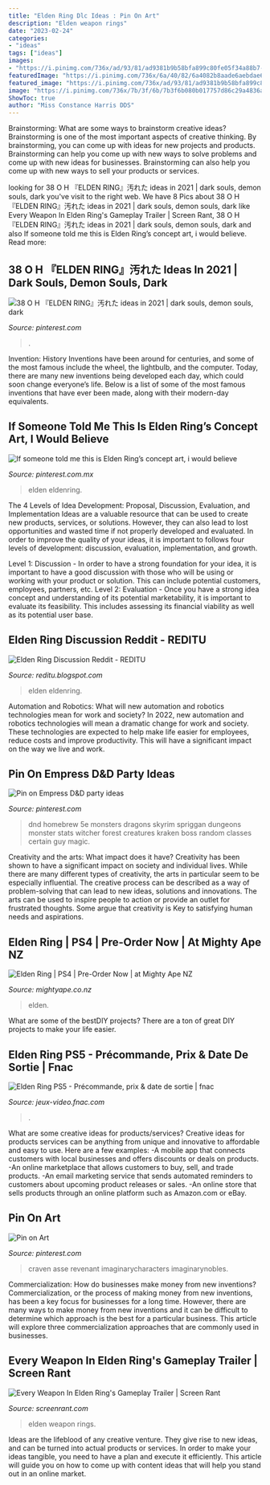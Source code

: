 ```yaml
---
title: "Elden Ring Dlc Ideas : Pin On Art"
description: "Elden weapon rings"
date: "2023-02-24"
categories:
- "ideas"
tags: ["ideas"]
images:
- "https://i.pinimg.com/736x/ad/93/81/ad9381b9b58bfa899c80fe05f34a88b7--dnd-homebrew-pnp.jpg"
featuredImage: "https://i.pinimg.com/736x/6a/40/82/6a4082b8aade6aebdae6a76f2a6ea53f.jpg"
featured_image: "https://i.pinimg.com/736x/ad/93/81/ad9381b9b58bfa899c80fe05f34a88b7--dnd-homebrew-pnp.jpg"
image: "https://i.pinimg.com/736x/7b/3f/6b/7b3f6b080b017757d86c29a4836a628e.jpg"
ShowToc: true
author: "Miss Constance Harris DDS"
---
```



Brainstorming: What are some ways to brainstorm creative ideas?
Brainstorming is one of the most important aspects of creative thinking. By brainstorming, you can come up with ideas for new projects and products. Brainstorming can help you come up with new ways to solve problems and come up with new ideas for businesses. Brainstorming can also help you come up with new ways to sell your products or services.

	

		
looking for 38 O H 『ELDEN RING』汚れた ideas in 2021 | dark souls, demon souls, dark you've visit to the right web. We have 8 Pics about 38 O H 『ELDEN RING』汚れた ideas in 2021 | dark souls, demon souls, dark like Every Weapon In Elden Ring&#039;s Gameplay Trailer | Screen Rant, 38 O H 『ELDEN RING』汚れた ideas in 2021 | dark souls, demon souls, dark and also If someone told me this is Elden Ring’s concept art, i would believe. Read more:
		
    
## 38 O H 『ELDEN RING』汚れた Ideas In 2021 | Dark Souls, Demon Souls, Dark

<img loading=lazy src="https://i.pinimg.com/474x/4b/41/db/4b41db864cb44ed1a8c9400bca56ed22.jpg" onerror="this.onerror=null;this.src='https://tse3.mm.bing.net/th?id=OIP.0WSnx5PAAUlrynFwB39HPgAAAA&amp;pid=15.1';" alt="38 O H 『ELDEN RING』汚れた ideas in 2021 | dark souls, demon souls, dark">

_Source: pinterest.com_

>. 

	

Invention: History
Inventions have been around for centuries, and some of the most famous include the wheel, the lightbulb, and the computer. Today, there are many new inventions being developed each day, which could soon change everyone’s life. Below is a list of some of the most famous inventions that have ever been made, along with their modern-day equivalents.

    
## If Someone Told Me This Is Elden Ring’s Concept Art, I Would Believe

<img loading=lazy src="https://i.pinimg.com/736x/6a/40/82/6a4082b8aade6aebdae6a76f2a6ea53f.jpg" onerror="this.onerror=null;this.src='https://tse2.mm.bing.net/th?id=OIP.RbsafqTfTb-b73AG8fBcVgHaHa&amp;pid=15.1';" alt="If someone told me this is Elden Ring’s concept art, i would believe">

_Source: pinterest.com.mx_

>elden eldenring. 

	

The 4 Levels of Idea Development: Proposal, Discussion, Evaluation, and Implementation
Ideas are a valuable resource that can be used to create new products, services, or solutions. However, they can also lead to lost opportunities and wasted time if not properly developed and evaluated.
In order to improve the quality of your ideas, it is important to follows four levels of development: discussion, evaluation, implementation, and growth.

Level 1: Discussion - In order to have a strong foundation for your idea, it is important to have a good discussion with those who will be using or working with your product or solution. This can include potential customers, employees, partners, etc. Level 2: Evaluation - Once you have a strong idea concept and understanding of its potential marketability, it is important to evaluate its feasibility. This includes assessing its financial viability as well as its potential user base.

    
## Elden Ring Discussion Reddit - REDITU

<img loading=lazy src="https://i.redd.it/a92x6jbwxj051.jpg" onerror="this.onerror=null;this.src='https://tse3.mm.bing.net/th?id=OIP.H3IUmykORpHMyHowW2T1kwHaDm&amp;pid=15.1';" alt="Elden Ring Discussion Reddit - REDITU">

_Source: reditu.blogspot.com_

>elden eldenring. 

	

Automation and Robotics: What will new automation and robotics technologies mean for work and society?
In 2022, new automation and robotics technologies will mean a dramatic change for work and society. These technologies are expected to help make life easier for employees, reduce costs and improve productivity. This will have a significant impact on the way we live and work.

    
## Pin On Empress D&amp;D Party Ideas

<img loading=lazy src="https://i.pinimg.com/736x/ad/93/81/ad9381b9b58bfa899c80fe05f34a88b7--dnd-homebrew-pnp.jpg" onerror="this.onerror=null;this.src='https://tse4.mm.bing.net/th?id=OIP.X5lGI0crAIbvL3VzfQlIbgHaJl&amp;pid=15.1';" alt="Pin on Empress D&amp;D party ideas">

_Source: pinterest.com_

>dnd homebrew 5e monsters dragons skyrim spriggan dungeons monster stats witcher forest creatures kraken boss random classes certain guy magic. 

	

Creativity and the arts: What impact does it have?
Creativity has been shown to have a significant impact on society and individual lives. While there are many different types of creativity, the arts in particular seem to be especially influential. The creative process can be described as a way of problem-solving that can lead to new ideas, solutions and innovations. The arts can be used to inspire people to action or provide an outlet for frustrated thoughts. Some argue that creativity is Key to satisfying human needs and aspirations.

    
## Elden Ring | PS4 | Pre-Order Now | At Mighty Ape NZ

<img loading=lazy src="https://d3fa68hw0m2vcc.cloudfront.net/d0f/249078988.jpeg" onerror="this.onerror=null;this.src='https://tse1.mm.bing.net/th?id=OIP.f6-uOdvalRBpTc5n-kaCngHaEK&amp;pid=15.1';" alt="Elden Ring | PS4 | Pre-Order Now | at Mighty Ape NZ">

_Source: mightyape.co.nz_

>elden. 

	

What are some of the bestDIY projects?
There are a ton of great DIY projects to make your life easier.

    
## Elden Ring PS5 - Précommande, Prix &amp; Date De Sortie | Fnac

<img loading=lazy src="https://static.fnac-static.com/multimedia/Images/FR/NR/b6/bb/cd/13482934/1540-1/tsp20210614154154/Elden-Ring-PS5.jpg" onerror="this.onerror=null;this.src='https://tse1.mm.bing.net/th?id=OIP.PUdlqoyDpimA7xyiLTllNwAAAA&amp;pid=15.1';" alt="Elden Ring PS5 - Précommande, prix &amp; date de sortie | fnac">

_Source: jeux-video.fnac.com_

>. 

	

What are some creative ideas for products/services?
Creative ideas for products services can be anything from unique and innovative to affordable and easy to use. Here are a few examples: 
-A mobile app that connects customers with local businesses and offers discounts or deals on products. 
-An online marketplace that allows customers to buy, sell, and trade products. 
-An email marketing service that sends automated reminders to customers about upcoming product releases or sales. 
-An online store that sells products through an online platform such as Amazon.com or eBay.

    
## Pin On Art

<img loading=lazy src="https://i.pinimg.com/736x/7b/3f/6b/7b3f6b080b017757d86c29a4836a628e.jpg" onerror="this.onerror=null;this.src='https://tse3.mm.bing.net/th?id=OIP.FXYrO2HaWsLtVCnxYDBtHwHaFe&amp;pid=15.1';" alt="Pin on Art">

_Source: pinterest.com_

>craven asse revenant imaginarycharacters imaginarynobles. 

	

Commercialization: How do businesses make money from new inventions?
Commercialization, or the process of making money from new inventions, has been a key focus for businesses for a long time. However, there are many ways to make money from new inventions and it can be difficult to determine which approach is the best for a particular business. This article will explore three commercialization approaches that are commonly used in businesses.

    
## Every Weapon In Elden Ring&#039;s Gameplay Trailer | Screen Rant

<img loading=lazy src="https://static3.srcdn.com/wordpress/wp-content/uploads/2021/06/All-Weapons-Shown-In-Elden-Rings-Trailer.jpg" onerror="this.onerror=null;this.src='https://tse2.mm.bing.net/th?id=OIP.e5dZHNu3j81vA07ZLQU5hAHaDt&amp;pid=15.1';" alt="Every Weapon In Elden Ring&#039;s Gameplay Trailer | Screen Rant">

_Source: screenrant.com_

>elden weapon rings. 

	

Ideas are the lifeblood of any creative venture. They give rise to new ideas, and can be turned into actual products or services. In order to make your ideas tangible, you need to have a plan and execute it efficiently. This article will guide you on how to come up with content ideas that will help you stand out in an online market.


